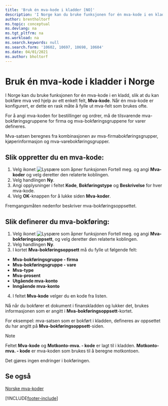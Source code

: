 ```yaml
---
title: 'Bruk én mva-kode i kladder [NO]'
description: 'I Norge kan du bruke funksjonen for én mva-kode i en kladd, slik at du kan bokføre mva ved hjelp av ett enkelt felt, Mva-kode.'
author: brentholtorf
ms.topic: conceptual
ms.devlang: na
ms.tgt_pltfrm: na
ms.workload: na
ms.search.keywords: null
ms.search.form: '10602, 10697, 10698, 10604'
ms.date: 04/01/2021
ms.author: bholtorf
---
```

# <a name="use-one-vat-code-in-journals-in-norway"></a>Bruk én mva-kode i kladder i Norge

I Norge kan du bruke funksjonen for én mva-kode i en kladd, slik at du kan bokføre mva ved hjelp av ett enkelt felt, **Mva-kode**. Når én mva-kode er konfigurert, er dette en rask måte å fylle ut mva-felt som brukes ofte.  

For å angi mva-koden for bestillinger og ordrer, må de tilsvarende mva-bokføringsgruppene for firma og mva-bokføringsgruppene for varer defineres.  

Mva-satsen beregnes fra kombinasjonen av mva-firmabokføringsgrupper, kjøperinformasjon og mva-varebokføringsgrupper.  

## <a name="to-create-a-vat-code"></a>Slik oppretter du en mva-kode:

1.  Velg ikonet ![Lyspære som åpner funksjonen Fortell meg.](../../media/ui-search/search_small.png "Fortell hva du vil gjøre") og angi **Mva-koder** og velg deretter den relaterte koblingen.  
2.  Velg handlingen **Ny**.  
3.  Angi opplysninger i feltet **Kode**, **Bokføringstype** og **Beskrivelse** for hver mva-kode.  
4.  Velg **OK**-knappen for å lukke siden **Mva-koder**.  

Fremgangsmåten nedenfor beskriver mva-bokføringsoppsettet.  

## <a name="to-set-up-vat-posting"></a>Slik definerer du mva-bokføring:

1.  Velg ikonet ![Lyspære som åpner funksjonen Fortell meg.](../../media/ui-search/search_small.png "Fortell hva du vil gjøre") og angi **Mva-bokføringsoppsett**, og velg deretter den relaterte koblingen.  
2.  Velg handlingen **Ny**.  
3.  I kortet **Mva-bokføringsoppsett** må du fylle ut følgende felt:  

- **Mva-bokføringsgruppe - firma**  
- **Mva-bokføringsgruppe - vare**  
- **Mva-type**  
- **Mva-prosent**  
- **Utgående mva-konto**  
- **Inngående mva-konto**  

4.  I feltet **Mva-kode** velger du en kode fra listen.  

Nå når du bokfører et dokument i finanskladden og lukker det, brukes informasjonen som er angitt i **Mva-bokføringsoppsett**-kortet.  

For eksempel: mva-satsen som er bokført i kladden, defineres av oppsettet du har angitt på **Mva-bokføringsoppsett**-siden.  

> [!NOTE]  
>  Feltet **Mva-kode** og **Motkonto-mva. - kode** er lagt til i kladden. **Motkonto-mva. - kode** er mva-koden som brukes til å beregne motkontoen.  
>   
>  Det gjøres ingen endringer i bokføringen.  

## <a name="see-also"></a>Se også
 [Norske mva-koder](norwegian-vat-codes.md)


[!INCLUDE[footer-include](../../includes/footer-banner.md)]
